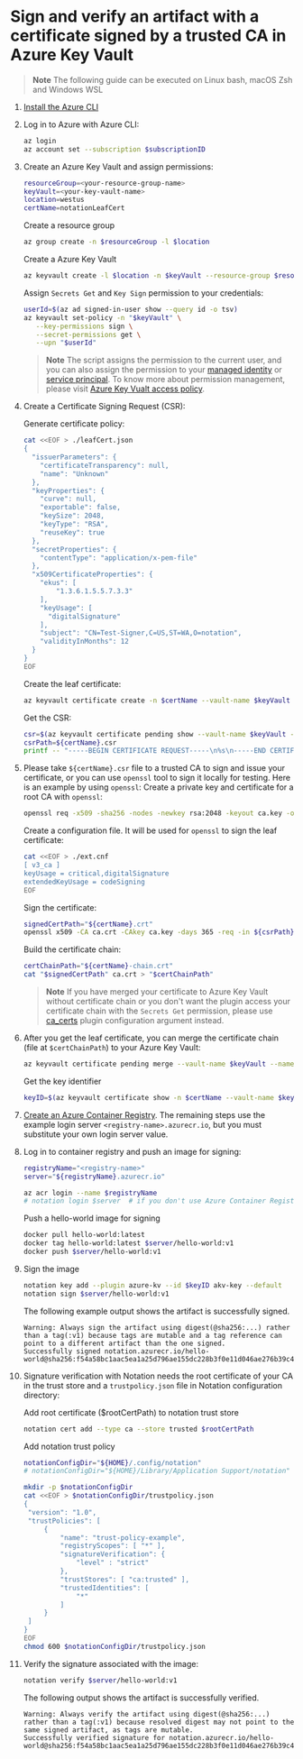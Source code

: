 # Sign and verify an artifact with a certificate signed by a trusted CA in Azure Key Vault
> **Note**
> The following guide can be executed on Linux bash, macOS Zsh and Windows WSL
1. [Install the Azure CLI](https://learn.microsoft.com/cli/azure/install-azure-cli)
2. Log in to Azure with Azure CLI:
   ```sh
   az login
   az account set --subscription $subscriptionID
   ```
3. Create an Azure Key Vault and assign permissions:
   ```sh
   resourceGroup=<your-resource-group-name>
   keyVault=<your-key-vault-name>
   location=westus
   certName=notationLeafCert
   ```
   Create a resource group
   ```sh
   az group create -n $resourceGroup -l $location
   ```
   Create a Azure Key Vault
   ```sh
   az keyvault create -l $location -n $keyVault --resource-group $resourceGroup
   ```
   Assign `Secrets Get` and `Key Sign` permission to your credentials:
   ```sh
   userId=$(az ad signed-in-user show --query id -o tsv)
   az keyvault set-policy -n "$keyVault" \
      --key-permissions sign \
      --secret-permissions get \
      --upn "$userId"
   ```
   > **Note** The script assigns the permission to the current user, and you can also assign the permission to your [managed identity](https://learn.microsoft.com/azure/active-directory/managed-identities-azure-resources/overview) or [service principal](https://learn.microsoft.com/azure/active-directory/develop/app-objects-and-service-principals?tabs=browser).
   > To know more about permission management, please visit [Azure Key Vualt access policy](https://learn.microsoft.com/azure/key-vault/general/assign-access-policy?tabs=azure-portal).
4. Create a Certificate Signing Request (CSR):

   Generate certificate policy:
   ```sh
   cat <<EOF > ./leafCert.json
   {
     "issuerParameters": {
       "certificateTransparency": null,
       "name": "Unknown"
     },
     "keyProperties": {
       "curve": null,
       "exportable": false,
       "keySize": 2048,
       "keyType": "RSA",
       "reuseKey": true
     },
     "secretProperties": {
       "contentType": "application/x-pem-file"
     },
     "x509CertificateProperties": {
       "ekus": [
           "1.3.6.1.5.5.7.3.3"
       ],
       "keyUsage": [
         "digitalSignature"
       ],
       "subject": "CN=Test-Signer,C=US,ST=WA,O=notation",
       "validityInMonths": 12
     }
   }
   EOF
   ```
   Create the leaf certificate:
   ```sh
   az keyvault certificate create -n $certName --vault-name $keyVault -p @leafCert.json
   ```
   Get the CSR:
   ```sh
   csr=$(az keyvault certificate pending show --vault-name $keyVault --name $certName --query 'csr' -o tsv)
   csrPath=${certName}.csr
   printf -- "-----BEGIN CERTIFICATE REQUEST-----\n%s\n-----END CERTIFICATE REQUEST-----\n" $csr > ${csrPath}
   ```
5. Please take `${certName}.csr` file to a trusted CA to sign and issue your certificate, or you can use `openssl` tool to sign it locally for testing. Here is an example by using `openssl`:
   Create a private key and certificate for a root CA with `openssl`:
   ```sh
   openssl req -x509 -sha256 -nodes -newkey rsa:2048 -keyout ca.key -out ca.crt -days 365 -subj "/CN=Test CA" -addext "keyUsage=critical,keyCertSign"
   ```
   Create a configuration file. It will be used for `openssl` to sign the leaf certificate:
   ```sh
   cat <<EOF > ./ext.cnf
   [ v3_ca ]
   keyUsage = critical,digitalSignature
   extendedKeyUsage = codeSigning
   EOF
   ```
   Sign the certificate:
   ```sh
   signedCertPath="${certName}.crt"
   openssl x509 -CA ca.crt -CAkey ca.key -days 365 -req -in ${csrPath} -set_serial 02 -out ${signedCertPath} -extensions v3_ca -extfile ./ext.cnf
   ```
   Build the certificate chain:
   ```sh
   certChainPath="${certName}-chain.crt"
   cat "$signedCertPath" ca.crt > "$certChainPath"
   ```
   > **Note** If you have merged your certificate to Azure Key Vault without certificate chain or you don't want the plugin access your certificate chain with the `Secrets Get` permission, please use [ca_certs](./plugin-config.md#ca_certs) plugin configuration argument instead.

6. After you get the leaf certificate, you can merge the certificate chain (file at `$certChainPath`) to your Azure Key Vault:
   ```sh
   az keyvault certificate pending merge --vault-name $keyVault --name $certName --file $certChainPath
   ```
   Get the key identifier
   ```sh
   keyID=$(az keyvault certificate show -n $certName --vault-name $keyVault --query 'kid' -o tsv)
   ```
7. [Create an Azure Container Registry](https://learn.microsoft.com/azure/container-registry/container-registry-get-started-portal?tabs=azure-cli). The remaining steps use the example login server `<registry-name>.azurecr.io`, but you must substitute your own login server value.
8. Log in to container registry and push an image for signing:
   ```sh
   registryName="<registry-name>"
   server="${registryName}.azurecr.io"
   
   az acr login --name $registryName
   # notation login $server  # if you don't use Azure Container Registry
   ```
   Push a hello-world image for signing
   ```sh
   docker pull hello-world:latest
   docker tag hello-world:latest $server/hello-world:v1
   docker push $server/hello-world:v1
   ```
9. Sign the image
   ```sh
   notation key add --plugin azure-kv --id $keyID akv-key --default
   notation sign $server/hello-world:v1
   ```

   The following example output shows the artifact is successfully signed.
   ```text
   Warning: Always sign the artifact using digest(@sha256:...) rather than a tag(:v1) because tags are mutable and a tag reference can point to a different artifact than the one signed.
   Successfully signed notation.azurecr.io/hello-world@sha256:f54a58bc1aac5ea1a25d796ae155dc228b3f0e11d046ae276b39c4bf2f13d8c4
   ```
10. Signature verification with Notation needs the root certificate of your CA in the trust store and a `trustpolicy.json` file in Notation configuration directory:

    Add root certificate ($rootCertPath) to notation trust store
    ```sh
    notation cert add --type ca --store trusted $rootCertPath
    ```

    Add notation trust policy
    ```sh
    notationConfigDir="${HOME}/.config/notation"                        # for Linux and WSL
    # notationConfigDir="${HOME}/Library/Application Support/notation"  # for macOS

    mkdir -p $notationConfigDir
    cat <<EOF > $notationConfigDir/trustpolicy.json
    {
     "version": "1.0",
     "trustPolicies": [
         {
             "name": "trust-policy-example",
             "registryScopes": [ "*" ],
             "signatureVerification": {
                 "level" : "strict" 
             },
             "trustStores": [ "ca:trusted" ],
             "trustedIdentities": [
                 "*"
             ]
         }
     ]
    }
    EOF
    chmod 600 $notationConfigDir/trustpolicy.json
    ```
11. Verify the signature associated with the image:
    ```sh
    notation verify $server/hello-world:v1
    ```
    The following output shows the artifact is successfully verified.
    ```text
    Warning: Always verify the artifact using digest(@sha256:...) rather than a tag(:v1) because resolved digest may not point to the same signed artifact, as tags are mutable.
    Successfully verified signature for notation.azurecr.io/hello-world@sha256:f54a58bc1aac5ea1a25d796ae155dc228b3f0e11d046ae276b39c4bf2f13d8c4
    ```